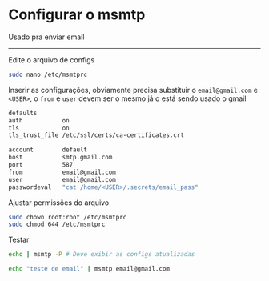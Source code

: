 # Configurar o msmtp

<!-- Bom, não vou usar mais, mas não tem pq apagar já q a doc tá pronta -->

Usado pra enviar email

----

Edite o arquivo de configs

```sh
sudo nano /etc/msmtprc
```

Inserir as configurações, obviamente precisa substituir o `email@gmail.com` e `<USER>`, o `from` e `user` devem ser o mesmo já q está sendo usado o gmail

```sh
defaults
auth           on
tls            on
tls_trust_file /etc/ssl/certs/ca-certificates.crt

account        default
host           smtp.gmail.com
port           587
from           email@gmail.com
user           email@gmail.com
passwordeval   "cat /home/<USER>/.secrets/email_pass"
```

Ajustar permissões do arquivo

```sh
sudo chown root:root /etc/msmtprc
sudo chmod 644 /etc/msmtprc
```

Testar

```sh
echo | msmtp -P # Deve exibir as configs atualizadas
```

```sh
echo "teste de email" | msmtp email@gmail.com
```
